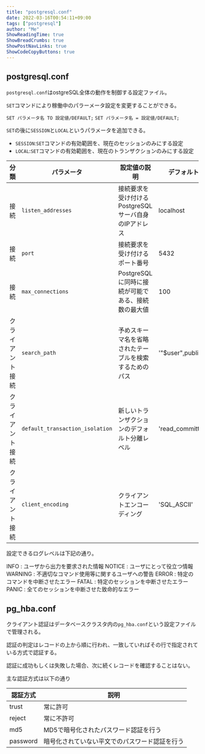 ```yaml
---
title: "postgresql.conf"
date: 2022-03-16T00:54:11+09:00
tags: ["postgresql"] 
author: "Me"
ShowReadingTime: true
ShowBreadCrumbs: true
ShowPostNavLinks: true
ShowCodeCopyButtons: true
---
```


## postgresql.conf

`postgresql.conf`はostgreSQL全体の動作を制御する設定ファイル。

`SET`コマンドにより稼働中のパラーメータ設定を変更することができる。

`SET パラメータ名 TO 設定値/DEFAULT;`
`SET パラメータ名 = 設定値/DEFAULT;`

`SET`の後に`SESSION`と`LOCAL`というパラメータを追加できる。

- `SESSION`:`SET`コマンドの有効範囲を、現在のセッションのみにする設定
- `LOCAL`:`SET`コマンドの有効範囲を、現在のトランザクションのみにする設定

|分類|パラメータ|設定値の説明|デフォルト|
|-|-|-|-|
|接続|`listen_addresses`|接続要求を受け付けるPostgreSQLサーバ自身のIPアドレス|localhost|
|接続|`port`|接続要求を受け付けるポート番号|5432|
|接続|`max_connections`|PostgreSQLに同時に接続が可能である、接続数の最大値|100|
|クライアント接続|`search_path`|予めスキーマ名を省略されたテーブルを検索するためのパス|'"$user",public'|
|クライアント接続|`default_transaction_isolation`|新しいトランザクションのデフォルト分離レベル|'read_committed'|
|クライアント接続|`client_encoding`|クライアントエンコーディング|'SQL_ASCII'|

設定できるログレベルは下記の通り。

INFO : ユーザから出力を要求された情報
NOTICE : ユーザにとって役立つ情報
WARNING : 不適切なコマンド使用等に関するユーザへの警告
ERROR : 特定のコマンドを中断させたエラー
FATAL : 特定のセッションを中断させたエラー
PANIC : 全てのセッションを中断させた致命的なエラー

## pg_hba.conf

クライアント認証はデータベースクラスタ内の`pg_hba.conf`という設定ファイルで管理される。

認証の判定はレコードの上から順に行われ、一致していればその行で指定されている方式で認証する。

認証に成功もしくは失敗した場合、次に続くレコードを確認することはない。

主な認証方式は以下の通り

|認証方式|説明|
|-|-|
|trust|常に許可|
|reject|常に不許可|
|md5|MD5で暗号化されたパスワード認証を行う|
|password|暗号化されていない平文でのパスワード認証を行う|
